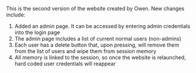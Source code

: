 This is the second version of the website created by Owen. New changes include:
1. Added an admin page. It can be accessed by entering admin credentials into the login page
2. The admin page includes a list of current normal users (non-admins)
3. Each user has a delete button that, upon pressing, will remove them from the list of users and wipe them from session memory
4. All memory is linked to the session, so once the website is relaunched, hard coded user credentials will reappear

